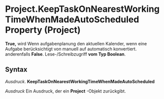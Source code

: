 
# Project.KeepTaskOnNearestWorkingTimeWhenMadeAutoScheduled Property (Project)

 **True,** wird Wenn aufgabenplanung den aktuellen Kalender, wenn eine Aufgabe berücksichtigt von manuell auf automatisch konvertiert. anderenfalls **False**. Lese-/Schreibzugriff **vom Typ Boolean**.


## Syntax

 _Ausdruck_. **KeepTaskOnNearestWorkingTimeWhenMadeAutoScheduled**

 _Ausdruck_ Ein Ausdruck, der ein **Project** -Objekt zurückgibt.

